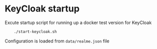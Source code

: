 # KeyCloak startup

Excute startup script for running up a docker test version for KeyCloak

```
    ./start-keycloak.sh
```

Configuration is loaded from `data/realme.json` file